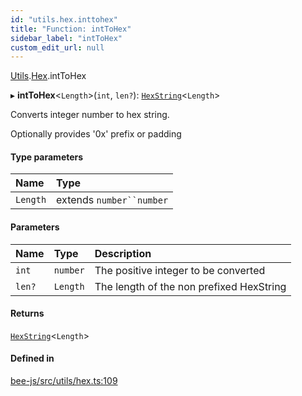 ```yaml
---
id: "utils.hex.inttohex"
title: "Function: intToHex"
sidebar_label: "intToHex"
custom_edit_url: null
---
```


[Utils](../modules/utils.md).[Hex](../modules/utils.hex.md).intToHex

▸ **intToHex**<`Length`\>(`int`, `len?`): [`HexString`](../types/utils.hex.hexstring.md)<`Length`\>

Converts integer number to hex string.

Optionally provides '0x' prefix or padding

#### Type parameters

| Name | Type |
| :------ | :------ |
| `Length` | extends `number``number` |

#### Parameters

| Name | Type | Description |
| :------ | :------ | :------ |
| `int` | `number` | The positive integer to be converted |
| `len?` | `Length` | The length of the non prefixed HexString |

#### Returns

[`HexString`](../types/utils.hex.hexstring.md)<`Length`\>

#### Defined in

[bee-js/src/utils/hex.ts:109](https://github.com/ethersphere/bee-js/blob/0e69ca1/src/utils/hex.ts#L109)
